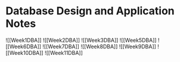 # Database Design and Application Notes

![[Week1DBA]]
![[Week2DBA]]
![[Week3DBA]]
![[Week5DBA]]
![[Week6DBA]]
![[Week7DBA]]
![[Week8DBA]]
![[Week9DBA]]
![[Week10DBA]]
![[Week11DBA]]